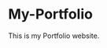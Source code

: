 # My-Portfolio
This is my Portfolio website.
         
        
         
              
         
   
     
    
          
    
       
   
   
